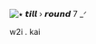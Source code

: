 



![⭑ 𝙩𝙞𝙡𝙡 › 𝙧𝙤𝙪𝙣𝙙 7 _ᐟ](https://github.com/user-attachments/assets/5763e8f5-c468-4e33-8c57-9419102a7c37)




w2i . kai
